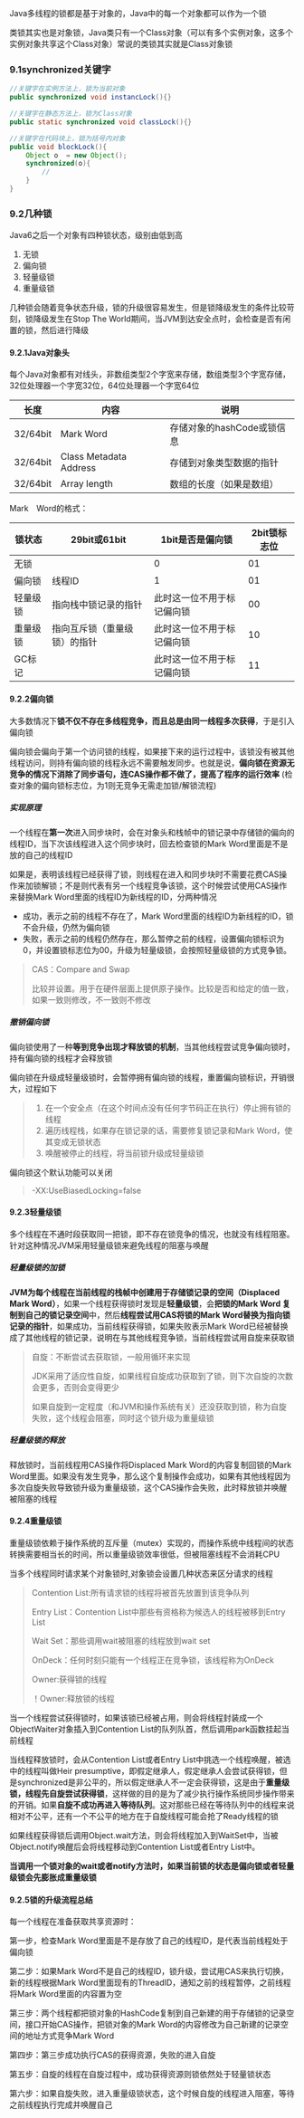 Java多线程的锁都是基于对象的，Java中的每一个对象都可以作为一个锁

类锁其实也是对象锁，Java类只有一个Class对象（可以有多个实例对象，这多个实例对象共享这个Class对象）常说的类锁其实就是Class对象锁



### 9.1synchronized关键字

```java
//关键字在实例方法上，锁为当前对象
public synchronized void instancLock(){}

//关键字在静态方法上，锁为Class对象
public static synchronized void classLock(){}

//关键字在代码块上，锁为括号内对象
public void blockLock(){
    Object o  = new Object();
    synchronized(o){
        //
    }
}
```



### 9.2几种锁

Java6之后一个对象有四种锁状态，级别由低到高

1. 无锁
2. 偏向锁
3. 轻量级锁
4. 重量级锁



几种锁会随着竞争状态升级，锁的升级很容易发生，但是锁降级发生的条件比较苛刻，锁降级发生在Stop The World期间，当JVM到达安全点时，会检查是否有闲置的锁，然后进行降级



#### 9.2.1Java对象头

每个Java对象都有对线头，非数组类型2个字宽来存储，数组类型3个字宽存储，32位处理器一个字宽32位，64位处理器一个字宽64位

| 长度     | 内容                   | 说明                       |
| -------- | ---------------------- | -------------------------- |
| 32/64bit | Mark Word              | 存储对象的hashCode或锁信息 |
| 32/64bit | Class Metadata Address | 存储到对象类型数据的指针   |
| 32/64bit | Array length           | 数组的长度（如果是数组）   |

Mark　Word的格式：

| 锁状态   | 29bit或61bit                 | 1bit是否是偏向锁           | 2bit锁标志位 |
| -------- | ---------------------------- | -------------------------- | ------------ |
| 无锁     |                              | 0                          | 01           |
| 偏向锁   | 线程ID                       | 1                          | 01           |
| 轻量级锁 | 指向栈中锁记录的指针         | 此时这一位不用于标记偏向锁 | 00           |
| 重量级锁 | 指向互斥锁（重量级锁）的指针 | 此时这一位不用于标记偏向锁 | 10           |
| GC标记   |                              | 此时这一位不用于标记偏向锁 | 11           |



#### 9.2.2偏向锁

大多数情况下**锁不仅不存在多线程竞争，而且总是由同一线程多次获得**，于是引入偏向锁

偏向锁会偏向于第一个访问锁的线程，如果接下来的运行过程中，该锁没有被其他线程访问，则持有偏向锁的线程永远不需要触发同步。也就是说，**偏向锁在资源无竞争的情况下消除了同步语句，连CAS操作都不做了，提高了程序的运行效率** (检查对象的偏向锁标志位，为1则无竞争无需走加锁/解锁流程)



##### 实现原理

一个线程在**第一次**进入同步块时，会在对象头和栈帧中的锁记录中存储锁的偏向的线程ID，当下次该线程进入这个同步块时，回去检查锁的Mark Word里面是不是放的自己的线程ID

如果是，表明该线程已经获得了锁，则线程在进入和同步块时不需要花费CAS操作来加锁解锁；不是则代表有另一个线程竞争该锁，这个时候尝试使用CAS操作来替换Mark Word里面的线程ID为新线程的ID，分两种情况

- 成功，表示之前的线程不存在了，Mark Word里面的线程ID为新线程的ID，锁不会升级，仍然为偏向锁
- 失败，表示之前的线程仍然存在，那么暂停之前的线程，设置偏向锁标识为0，并设置锁标志位为00，升级为轻量级锁，会按照轻量级锁的方式竞争锁。

> CAS：Compare and Swap
>
> 比较并设置。用于在硬件层面上提供原子操作。比较是否和给定的值一致，如果一致则修改，不一致则不修改



##### 撤销偏向锁

偏向锁使用了一种**等到竞争出现才释放锁的机制**，当其他线程尝试竞争偏向锁时，持有偏向锁的线程才会释放锁

偏向锁在升级成轻量级锁时，会暂停拥有偏向锁的线程，重置偏向锁标识，开销很大，过程如下

> 1. 在一个安全点（在这个时间点没有任何字节码正在执行）停止拥有锁的线程
> 2. 遍历线程栈，如果存在锁记录的话，需要修复锁记录和Mark Word，使其变成无锁状态
> 3. 唤醒被停止的线程，将当前锁升级成轻量级锁

偏向锁这个默认功能可以关闭

> -XX:UseBiasedLocking=false





#### 9.2.3轻量级锁

多个线程在不通时段获取同一把锁，即不存在锁竞争的情况，也就没有线程阻塞。针对这种情况JVM采用轻量级锁来避免线程的阻塞与唤醒

##### 轻量级锁的加锁

**JVM为每个线程在当前线程的栈帧中创建用于存储锁记录的空间（Displaced Mark Word）**，如果一个线程获得锁时发现是**轻量级锁**，会**把锁的Mark Word 复制到自己的锁记录空间**中，然后**线程尝试用CAS将锁的Mark Word替换为指向锁记录的指针**，如果成功，当前线程获得锁，如果失败表示Mark Word已经被替换成了其他线程的锁记录，说明在与其他线程竞争锁，当前线程尝试用自旋来获取锁

> 自旋：不断尝试去获取锁，一般用循环来实现
>
> JDK采用了适应性自旋，如果线程自旋成功获取到了锁，则下次自旋的次数会更多，否则会变得更少
>
> 如果自旋到一定程度（和JVM和操作系统有关）还没获取到锁，称为自旋失败，这个线程会阻塞，同时这个锁升级为重量级锁



##### 轻量级锁的释放

释放锁时，当前线程用CAS操作将Displaced Mark Word的内容复制回锁的Mark Word里面。如果没有发生竞争，那么这个复制操作会成功，如果有其他线程因为多次自旋失败导致锁升级为重量级锁，这个CAS操作会失败，此时释放锁并唤醒被阻塞的线程





#### 9.2.4重量级锁

重量级锁依赖于操作系统的互斥量（mutex）实现的，而操作系统中线程间的状态转换需要相当长的时间，所以重量级锁效率很低，但被阻塞线程不会消耗CPU

当多个线程同时请求某个对象锁时,对象锁会设置几种状态来区分请求的线程

> Contention List:所有请求锁的线程将被首先放置到该竞争队列
>
> Entry List：Contention List中那些有资格称为候选人的线程被移到Entry List
>
> Wait Set：那些调用wait被阻塞的线程放到wait set
>
> OnDeck：任何时刻只能有一个线程正在竞争锁，该线程称为OnDeck
>
> Owner:获得锁的线程
>
> ！Owner:释放锁的线程

当一个线程尝试获得锁时，如果该锁已经被占用，则会将线程封装成一个ObjectWaiter对象插入到Contention List的队列队首，然后调用park函数挂起当前线程

当线程释放锁时，会从Contention List或者Entry List中挑选一个线程唤醒，被选中的线程叫做Heir presumptive，即假定继承人，假定继承人会尝试获得锁，但是synchronized是非公平的，所以假定继承人不一定会获得锁，这是由于**重量级锁，线程先自旋尝试获得锁**，这样做的目的是为了减少执行操作系统同步操作带来的开销。如果**自旋不成功再进入等待队列**。这对那些已经在等待队列中的线程来说相对不公平，还有一个不公平的地方在于自旋线程可能会抢了Ready线程的锁



如果线程获得锁后调用Object.wait方法，则会将线程加入到WaitSet中，当被Object.notify唤醒后会将线程移动到Contention List或者Entry List中。

**当调用一个锁对象的wait或者notify方法时，如果当前锁的状态是偏向锁或者轻量级锁会先膨胀成重量级锁**



#### 9.2.5锁的升级流程总结

每一个线程在准备获取共享资源时：

第一步，检查Mark Word里面是不是存放了自己的线程ID，是代表当前线程处于偏向锁

第二步：如果Mark Word不是自己的线程ID，锁升级，尝试用CAS来执行切换，新的线程根据Mark Word里面现有的ThreadID，通知之前的线程暂停，之前线程将Mark Word里面的内容置为空

第三步：两个线程都把锁对象的HashCode复制到自己新建的用于存储锁的记录空间，接口开始CAS操作，把锁对象的Mark Word的内容修改为自己新建的记录空间的地址方式竞争Mark Word

第四步：第三步成功执行CAS的获得资源，失败的进入自旋

第五步：自旋的线程在自旋过程中，成功获得资源则锁依然处于轻量锁状态

第六步：如果自旋失败，进入重量级锁状态，这个时候自旋的线程进入阻塞，等待之前线程执行完成并唤醒自己

